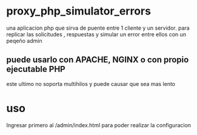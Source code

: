 # proxy_php_simulator_errors
una aplicacion php que sirva de puente entre 1 cliente y un servidor. para replicar las solicitudes , respuestas  y simular un error entre ellos con un peqeño admin
## puede usarlo con APACHE, NGINX o con propio ejecutable PHP

este ultimo no soporta multihilos y puede causar que sea mas lento 

# uso
Ingresar primero al /admin/index.html para poder realizar la configuracion 